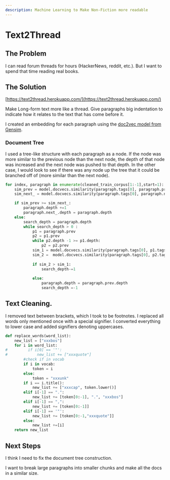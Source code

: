 ```yaml
---
description: Machine Learning to Make Non-Fiction more readable
---
```


# Text2Thread

## The Problem

I can read forum threads for hours \(HackerNews, reddit, etc.\). But I want to spend that time reading real books.

## The Solution

[https://text2thread.herokuapp.com/](https://text2thread.herokuapp.com/)

Make Long-form text more like a thread. Give paragraphs big indentation to indicate how it relates to the text that has come before it.

I created an embedding for each paragraph using the [doc2vec model from Gensim](https://radimrehurek.com/gensim/auto_examples/howtos/run_doc2vec_imdb.html#sphx-glr-auto-examples-howtos-run-doc2vec-imdb-py). 

### Document Tree

I used a tree-like structure with each paragraph as a node. If the node was more similar to the previous node than the next node, the depth of that node was increased and the next node was pushed to that depth. In the other case, I would look to see if there was any node up the tree that it could be branched off of \(more similar than the next node\).

```python
for index, paragraph in enumerate(cleaned_train_corpus[1:-1],start=1):
    sim_prev = model.docvecs.similarity(paragraph.tags[0], paragraph.prev.tags[0])
    sim_next_ = model.docvecs.similarity(paragraph.tags[0], paragraph.next_.tags[0])

    if sim_prev >= sim_next_:
        paragraph.depth +=1
        paragraph.next_.depth = paragraph.depth
    else:
        search_depth = paragraph.depth
        while search_depth > 0 :
            p1 = paragraph.prev
            p2 = p1.prev
            while p2.depth -1 >= p1.depth:
                p2 = p2.prev
            sim_1 = model.docvecs.similarity(paragraph.tags[0], p1.tags[0])
            sim_2 =  model.docvecs.similarity(paragraph.tags[0], p2.tags[0])
            
            if sim_2 > sim_1:
                search_depth-=1
                
            else:
                paragraph.depth = paragraph.prev.depth
                search_depth =-1
```

## Text Cleaning.

I removed text between brackets, which I took to be footnotes. I replaced all words only mentioned once with a special signifier. I converted everything to lower case and added signifiers denoting uppercases.

```python
def replace_words(word_list):
    new_list = ["xxxbos"]
    for i in word_list:
#         if i[0] == '"':
#             new_list += ["xxxquote"]
        #check if in vocab
        if i in vocab:
            token = i
        else:
            token = "xxxunk"
        if i == i.title():
            new_list += ["xxxcap", token.lower()]
        elif i[-1] == ".":
            new_list += [token[0:-1], ".", "xxxbos"]
        elif i[-1] == ",":
            new_list += [token[0:-1]]
        elif i[-1] == '"':
            new_list += [token[0:-1,"xxxquote"]]
        else:
            new_list +=[i]
    return new_list
```

## Next Steps

I think I need to fix the document tree construction.

I want to break large paragraphs into smaller chunks and make all the docs in a similar size.

